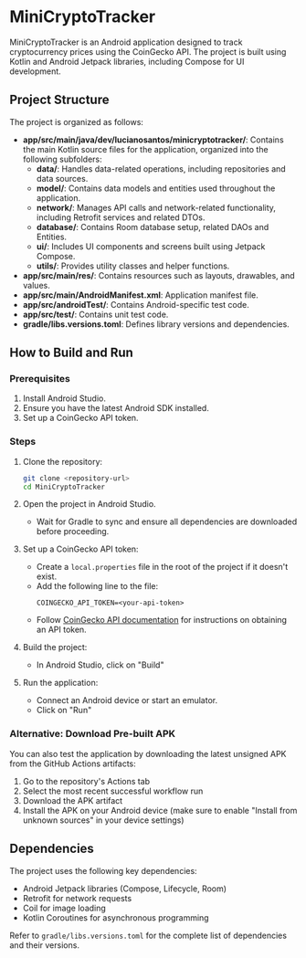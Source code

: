# MiniCryptoTracker

MiniCryptoTracker is an Android application designed to track cryptocurrency prices using the CoinGecko API. The project is built using Kotlin and Android Jetpack libraries, including Compose for UI development.

## Project Structure

The project is organized as follows:

- **app/src/main/java/dev/lucianosantos/minicryptotracker/**: Contains the main Kotlin source files for the application, organized into the following subfolders:
  - **data/**: Handles data-related operations, including repositories and data sources.
  - **model/**: Contains data models and entities used throughout the application.
  - **network/**: Manages API calls and network-related functionality, including Retrofit services and related DTOs.
  - **database/**: Contains Room database setup, related DAOs and Entities.
  - **ui/**: Includes UI components and screens built using Jetpack Compose.
  - **utils/**: Provides utility classes and helper functions.
- **app/src/main/res/**: Contains resources such as layouts, drawables, and values.
- **app/src/main/AndroidManifest.xml**: Application manifest file.
- **app/src/androidTest/**: Contains Android-specific test code.
- **app/src/test/**: Contains unit test code.
- **gradle/libs.versions.toml**: Defines library versions and dependencies.

## How to Build and Run

### Prerequisites

1. Install Android Studio.
2. Ensure you have the latest Android SDK installed.
3. Set up a CoinGecko API token.

### Steps

1. Clone the repository:
   ```bash
   git clone <repository-url>
   cd MiniCryptoTracker
   ```

2. Open the project in Android Studio.
   - Wait for Gradle to sync and ensure all dependencies are downloaded before proceeding.

3. Set up a CoinGecko API token:
   - Create a `local.properties` file in the root of the project if it doesn't exist.
   - Add the following line to the file:
     ```
     COINGECKO_API_TOKEN=<your-api-token>
     ```
   - Follow [CoinGecko API documentation](https://www.coingecko.com/en/api/documentation) for instructions on obtaining an API token.

4. Build the project:
   - In Android Studio, click on "Build"

5. Run the application:
   - Connect an Android device or start an emulator.
   - Click on "Run"

### Alternative: Download Pre-built APK

You can also test the application by downloading the latest unsigned APK from the GitHub Actions artifacts:
1. Go to the repository's Actions tab
2. Select the most recent successful workflow run
3. Download the APK artifact
4. Install the APK on your Android device (make sure to enable "Install from unknown sources" in your device settings)

## Dependencies

The project uses the following key dependencies:

- Android Jetpack libraries (Compose, Lifecycle, Room)
- Retrofit for network requests
- Coil for image loading
- Kotlin Coroutines for asynchronous programming

Refer to `gradle/libs.versions.toml` for the complete list of dependencies and their versions.

